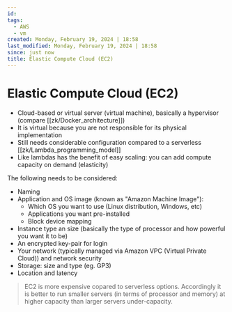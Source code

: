 ```yaml
---
id:
tags:
  - AWS
  - vm
created: Monday, February 19, 2024 | 18:58
last_modified: Monday, February 19, 2024 | 18:58
since: just now
title: Elastic Compute Cloud (EC2)
---
```


# Elastic Compute Cloud (EC2)

- Cloud-based or virtual server (virtual machine), basically a hypervisor
  (compare [[zk/Docker_architecture]])
- It is virtual because you are not responsible for its physical implementation
- Still needs considerable configuration compared to a serverless
  [[zk/Lambda_programming_model]]
- Like lambdas has the benefit of easy scaling: you can add compute capacity on
  demand (elasticity)

The following needs to be considered:

- Naming
- Application and OS image (known as "Amazon Machine Image"):
  - Which OS you want to use (Linux distribution, Windows, etc)
  - Applications you want pre-installed
  - Block device mapping
- Instance type an size (basically the type of processor and how powerful you
  want it to be)
- An encrypted key-pair for login
- Your network (typically managed via Amazon VPC (Virtual Private Cloud)) and
  network security
- Storage: size and type (eg. GP3)
- Location and latency

> EC2 is more expensive copared to serverless options. Accordingly it is better
> to run smaller servers (in terms of processor and memory) at higher capacity
> than larger servers under-capacity.
